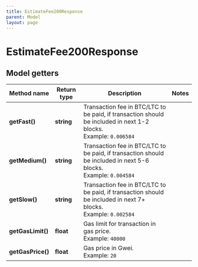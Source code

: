```yaml
---
title: EstimateFee200Response
parent: Model
layout: page
---
```


# EstimateFee200Response

## Model getters

Method name | Return type | Description | Notes
------------ | ------------- | ------------- | -------------
**getFast()** | **string** | Transaction fee in BTC/LTC to be paid, if transaction should be included in next 1-2 blocks. <br>Example: `0.006584` |
**getMedium()** | **string** | Transaction fee in BTC/LTC to be paid, if transaction should be included in next 5-6 blocks. <br>Example: `0.004584` |
**getSlow()** | **string** | Transaction fee in BTC/LTC to be paid, if transaction should be included in next 7+ blocks. <br>Example: `0.002584` |
**getGasLimit()** | **float** | Gas limit for transaction in gas price. <br>Example: `40000` |
**getGasPrice()** | **float** | Gas price in Gwei. <br>Example: `20` |

